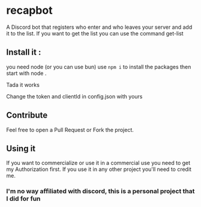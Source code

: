 # recapbot
 A Discord bot that registers who enter and who leaves your server and add it to the list. If you want to get the list you can use the command get-list


## Install it : 

you need node (or you can use bun)
use ```npm i``` to install the packages
then start with node . 

Tada it works

Change the token and clientId in config.json with yours

## Contribute 

Feel free to open a Pull Request or Fork the project. 

## Using it

If you want to commercialize or use it in a commercial use you need to get my Authorization first. If you use it in any other project you'll need to credit me.

### I'm no way affiliated with discord, this is a personal project that I did for fun
